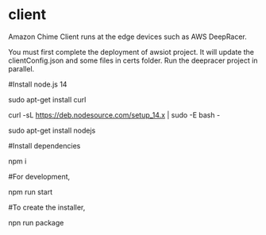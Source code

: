 # client 

Amazon Chime Client runs at the edge devices such as AWS DeepRacer.

You must first complete the deployment of awsiot project. It will update the clientConfig.json and some files in certs folder.
Run the deepracer project in parallel.

#Install node.js 14

sudo apt-get install curl

curl -sL https://deb.nodesource.com/setup_14.x | sudo -E bash -

sudo apt-get install nodejs

#Install dependencies

npm i

#For development, 

npm run start

#To create the installer,

npn run package